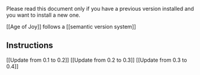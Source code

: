 Please read this document only if you have a previous version installed and you want to install a new one.

[[Age of Joy]] follows a [[semantic version system]]

## Instructions

[[Update from 0.1 to 0.2]]
[[Update from 0.2 to 0.3]]
[[Update from 0.3 to 0.4]]

